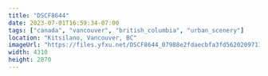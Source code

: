 ```yaml
---
title: "DSCF8644"
date: 2023-07-01T16:59:34-07:00
tags: ["canada", "vancouver", "british_columbia", "urban_scenery"]
location: "Kitsilano, Vancouver, BC"
imageUrl: "https://files.yfxu.net/DSCF8644_07988e2fdaecbfa3fd56202097117c7d.jpg"
width: 4310
height: 2870
---
```

